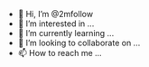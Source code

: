 - 👋 Hi, I’m @2mfollow
- 👀 I’m interested in ...
- 🌱 I’m currently learning ...
- 💞️ I’m looking to collaborate on ...
- 📫 How to reach me ...

<!---
2mfollow/2mfollow is a ✨ special ✨ repository because its `README.md` (this file) appears on your GitHub profile.
You can click the Preview link to take a look at your changes.
--->
